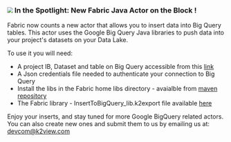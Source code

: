 ### <img src="images/spotlight.png" style="zoom:80%;" /> In the Spotlight: New Fabric Java Actor on the Block ! 

Fabric now counts a new actor that allows you to insert data into Big Query tables. 
This actor uses the Google Big Query Java libraries to push data into your project's datasets on your Data Lake.

To use it you will need:

- A project IB, Dataset and table on Big Query accessible from this [link](https://console.cloud.google.com/iam-admin)
- A Json credentials file needed to authenticate your connection to Big Query
-	Install the libs in the Fabric home libs directory - avaialble from [maven repository](https://mvnrepository.com/artifact/com.google.cloud/gcloud-java-bigquery)
-	The Fabric library - InsertToBigQuery_lib.k2export file available [here]() 

Enjoy your inserts, and stay tuned for more Google BigQuery related actors.
You can also create new ones and submit them to us by emailing us at: devcom@k2view.com
